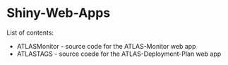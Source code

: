 # Shiny-Web-Apps

List of contents:
<ul>
<li> ATLASMonitor - source code for the ATLAS-Monitor web app
<li> ATLASTAGS - source coede for the ATLAS-Deployment-Plan web app
</ul>
